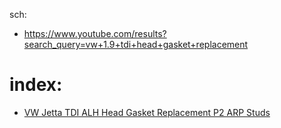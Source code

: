sch:
- https://www.youtube.com/results?search_query=vw+1.9+tdi+head+gasket+replacement

# index:
- [VW Jetta TDI ALH Head Gasket Replacement P2 ARP Studs](https://youtu.be/peRmrwwBIEA)

